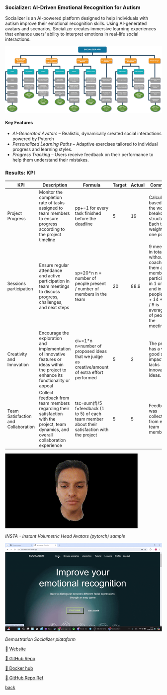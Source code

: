 ### Socializer: AI-Driven Emotional Recognition for Autism

Socializer is an AI-powered platform designed to help individuals with autism improve their emotional recognition skills. Using AI-generated avatars and scenarios, Socializer creates immersive learning experiences that enhance users' ability to interpret emotions in real-life social interactions.  

![Socializer](/assets/img/project-socializer2.png)

#### Key Features  

- *AI-Generated Avatars* – Realistic, dynamically created social interactions powered by Pytorch 
- *Personalized Learning Paths* – Adaptive exercises tailored to individual progress and learning styles.  
- *Progress Tracking* – Users receive feedback on their performance to help them understand their mistakes.

### Results: KPI

| KPI | Description | Formula | Target | Actual | Comments |
|-----|-------------|---------|--------|--------|----------|
| Project Progress | Monitor the completion rate of tasks assigned to team members to ensure progress according to the project timeline | pp+=1 for every task finished before the deadline | 5 | 19 | Calculated based on the work breakdown structure. Each task weighted one point.|
| Sessions participation | Ensure regular attendance and active participation in team meetings to discuss progress, challenges, and next steps | sp=20*n n = number of people present / number of members in the team | 20 | 88.9 | 9 meetings in total without the coach. 6 of them all members participated, in 1 only 4 and in 2 3 people. (6*5 + 1*4 + 2*3) / 9 is average # of people in the meetings. |
| Creativity and Innovation | Encourage the exploration and implementation of innovative features or ideas within the project to enhance its functionality or appeal | ci+=1*n n=number of proposed ideas that we judge as creative/amount of extra effort performed | 5 | 2 | The project has a very good social impact but lacks innovative ideas. |
| Team Satisfaction and Collaboration | Collect feedback from team members regarding their satisfaction with the project, team dynamics, and overall collaboration experience | tsc=sum(f)/5 f=feedback (1 to 5) of each team member about their satisfaction with the project | 5 | 5 | Feedback was collected from each team member. |

![Socializer](/assets/img/project-socializer3.gif)

*INSTA - Instant Volumetric Head Avatars (pytorch) sample*

![Socializer](/assets/img/project-socializer.gif)

*Demostration Socializer plataform*

[🔗 Website](https://socializer-nine.vercel.app/)

[🔗 GitHub Repo](https://github.com/sorryka1999/socializer)

[🔗 Docker hub](https://hub.docker.com/repository/docker/sorryka/socializer/general)

[🔗 GitHub Repo Ref](https://github.com/Zielon/INSTA-pytorch)

[back](./)
